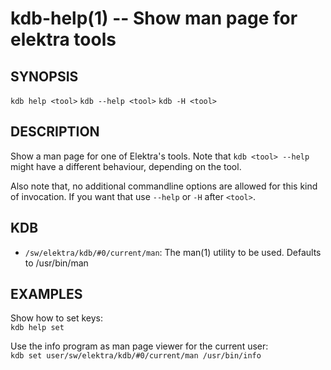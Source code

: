 kdb-help(1) -- Show man page for elektra tools
==============================================

## SYNOPSIS

`kdb help <tool>`
`kdb --help <tool>`
`kdb -H <tool>`

## DESCRIPTION

Show a man page for one of Elektra's tools.
Note that `kdb <tool> --help` might have a different behaviour, depending on the tool.

Also note that, no additional commandline options are allowed for this kind of
invocation. If you want that use `--help` or `-H` after `<tool>`.

## KDB

- `/sw/elektra/kdb/#0/current/man`:
  The man(1) utility to be used.
  Defaults to /usr/bin/man

## EXAMPLES

Show how to set keys:  
`kdb help set`

Use the info program as man page viewer for the current user:  
`kdb set user/sw/elektra/kdb/#0/current/man /usr/bin/info`
